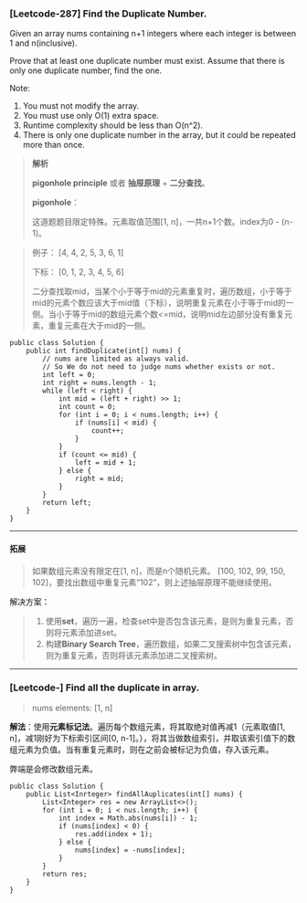 ### [Leetcode-287] Find the Duplicate Number.

Given an array nums containing n+1 integers where each integer is between 1 and n(inclusive).

Prove that at least one duplicate number must exist. Assume that there is only one duplicate number, find the one.

Note:
1. You must not modify the array.
2. You must use only O(1) extra space.
3. Runtime complexity should be less than O(n^2).
4. There is only one duplicate number in the array, but it could be repeated more than once.

> **解析**
>
> **pigonhole principle** 或者 **抽屉原理** + **二分查找**。
>
> **pigonhole**：
>
> 这道题题目限定特殊。元素取值范围[1, n]，一共n+1个数。index为0 - (n-1)。

> 例子： [4, 4, 2, 5, 3, 6, 1]
>
> 下标： [0, 1, 2, 3, 4, 5, 6]
>
> 二分查找取mid，当某个小于等于mid的元素重复时，遍历数组，小于等于mid的元素个数应该大于mid值（下标），说明重复元素在小于等于mid的一侧。当小于等于mid的数组元素个数<=mid，说明mid左边部分没有重复元素，重复元素在大于mid的一侧。


```
public class Solution {
    public int findDuplicate(int[] nums) {
        // nums are limited as always valid.
        // So We do not need to judge nums whether exists or not.
        int left = 0;
        int right = nums.length - 1;
        while (left < right) {
            int mid = (left + right) >> 1;
            int count = 0;
            for (int i = 0; i < nums.length; i++) {
                if (nums[i] < mid) {
                    count++;
                }
            }
            if (count <= mid) {
                left = mid + 1;
            } else {
                right = mid;
            }
        }
        return left;
    }
}
```

-----------
#### 拓展
> 如果数组元素没有限定在[1, n]，而是n个随机元素。
> [100, 102, 99, 150, 102]，要找出数组中重复元素“102”，则上述抽屉原理不能继续使用。

解决方案：
> 1. 使用**set**，遍历一遍，检查set中是否包含该元素，是则为重复元素，否则将元素添加进set。
> 2. 构建**Binary Search Tree**，遍历数组，如果二叉搜索树中包含该元素，则为重复元素，否则将该元素添加进二叉搜索树。

-----
### [Leetcode-] Find all the duplicate in array.

> nums elements: [1, n]

**解法**：使用**元素标记法**。遍历每个数组元素，将其取绝对值再减1（元素取值[1, n]，减1刚好为下标索引区间[0, n-1]。），将其当做数组索引，并取该索引值下的数组元素为负值。当有重复元素时，则在之前会被标记为负值，存入该元素。

弊端是会修改数组元素。
```
public class Solution {
    public List<Inrteger> findAllAuplicates(int[] nums) {
        List<Integer> res = new ArrayList<>();
        for (int i = 0; i < nus.length; i++) {
            int index = Math.abs(nums[i]) - 1;
            if (nums[index] < 0) {
                res.add(index + 1);
            } else {
                nums[index] = -nums[index];
            }
        }
        return res;
    }
}
```

